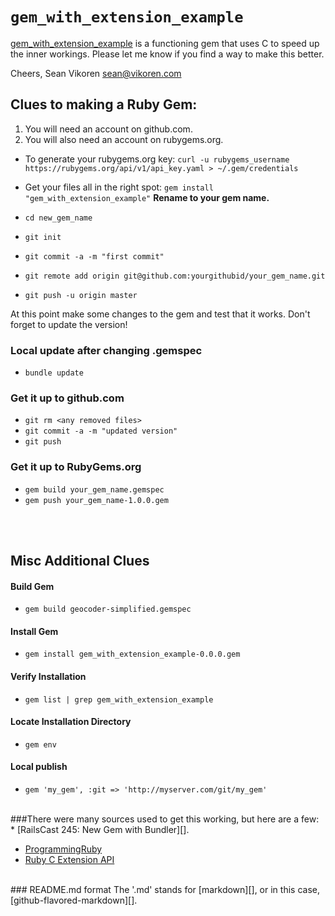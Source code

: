 `gem_with_extension_example`
====================================


[gem\_with\_extension\_example](http://rubygems.org/gems/gem_with_extension_example) is a functioning gem that uses C to speed up
the inner workings.  Please let me know if you find a way to make this better.

Cheers,
Sean Vikoren
<sean@vikoren.com>



Clues to making a Ruby Gem:
---------------------------

1. You will need an account on github.com.
2. You will also need an account on rubygems.org.
* To generate your rubygems.org key:
    `curl -u rubygems_username https://rubygems.org/api/v1/api_key.yaml > ~/.gem/credentials`

* Get your files all in the right spot:
    `gem install "gem_with_extension_example"`
     **Rename to your gem name.**

* `cd new_gem_name`
* `git init`
* `git commit -a -m "first commit"`
* `git remote add origin git@github.com:yourgithubid/your_gem_name.git`
* `git push -u origin master`

At this point make some changes to the gem and test that it works.  Don't forget to update the version!

### Local update after changing .gemspec
* `bundle update`


### Get it up to github.com
* `git rm <any removed files>`
* `git commit -a -m "updated version"`
* `git push`

### Get it up to RubyGems.org
* `gem build your_gem_name.gemspec`
* `gem push your_gem_name-1.0.0.gem`

<br />
<br />

Misc Additional Clues
---------------------
#### Build Gem
* `gem build geocoder-simplified.gemspec`

#### Install Gem
* `gem install gem_with_extension_example-0.0.0.gem`

#### Verify Installation
* `gem list | grep gem_with_extension_example`

#### Locate Installation Directory
* `gem env`

#### Local publish
* `gem 'my_gem', :git => 'http://myserver.com/git/my_gem'`

<br />
###There were many sources used to get this working, but here are a few:
* [RailsCast 245: New Gem with Bundler][].

* [ProgrammingRuby][]
* [Ruby C Extension API][]

<br />
### README.md format
The '.md' stands for [markdown][], or in this case, [github-flavored-markdown][].

<br />
<br />
<br />
<br />
<br />
<br />
<br />
<br />

<!-- Links -->
[gem\_with\_extension\_example]:			http://rubygems.org/gems/gem_with_extension_example
[RailsCast 245: New Gem with Bundler]:		http://railscasts.com/episodes/245-new-gem-with-bundler                            "Bundle Gem Railscast"
[markdown]:									http://github.github.com/github-flavored-markdown/                                 "Markdown"
[github-flavored-markdown]:					https://github.com/textmate/markdown.tmbundle/blob/master/Tests/test.markdown      "Git Flavored Markdown"
[ProgrammingRuby]:							http://ruby-doc.org/docs/ProgrammingRuby/html/ext_ruby.html
[Ruby C Extension API]:						http://www.eqqon.com/index.php/Ruby_C_Extension_API_Documentation_%28Ruby_1.8%29
















